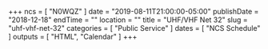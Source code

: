 +++
ncs = [ "N0WQZ" ]
date = "2019-08-11T21:00:00-05:00"
publishDate = "2018-12-18"
endTime = ""
location = ""
title = "UHF/VHF Net 32"
slug = "uhf-vhf-net-32"
categories = [ "Public Service" ]
dates = [ "NCS Schedule" ]
outputs = [ "HTML", "Calendar" ]
+++
